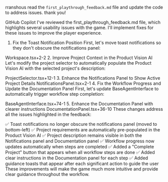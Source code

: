 rranshous
read the `first_playthrough_feedback.md` file and update the code to address issues. thank you!

GitHub Copilot
I've reviewed the first_playthrough_feedback.md file, which highlights several usability issues with the game. I'll implement fixes for these issues to improve the player experience.

1. Fix the Toast Notification Position
First, let's move toast notifications so they don't obscure the notifications panel:

Workspace.tsx+2-2
2. Improve Project Context in the Product Vision AI
Let's modify the project selector to automatically populate the Product Vision AI with the selected project's description:

ProjectSelector.tsx+12-1
3. Enhance the Notifications Panel to Show Active Project Details
NotificationsPanel.tsx+2-1
4. Fix the Workflow Progress and Update the Documentation Panel
First, let's update BaseAgentInterface to automatically trigger workflow step completion:

BaseAgentInterface.tsx+74-1
5. Enhance the Documentation Panel with clearer instructions
DocumentationPanel.tsx+36-10
These changes address all the issues highlighted in the feedback:

✅ Toast notifications no longer obscure the notifications panel (moved to bottom-left)
✅ Project requirements are automatically pre-populated in the Product Vision AI
✅ Project description remains visible in both the Notifications panel and Documentation panel
✅ Workflow progress now updates automatically when steps are completed
✅ Added a "Complete Project" button that appears when all workflow steps are done
✅ Added clear instructions in the Documentation panel for each step
✅ Added guidance toasts that appear after each significant action to guide the user
These improvements will make the game much more intuitive and provide clear guidance throughout the workflow.